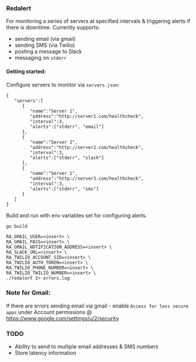 ### Redalert
For monitoring a series of servers at specified intervals & triggering alerts if there is downtime. Currently supports:
* sending email (via gmail)
* sending SMS (via Twilio)
* posting a message to Slack
* messaging on `stderr`

#### Getting started:
Configure servers to monitor via `servers.json`:
```
{
   "servers":[
      {
         "name":"Server 1",
         "address":"http://server1.com/healthcheck",
         "interval":3,
         "alerts":["stderr", "email"]
      },
      {
         "name":"Server 2",
         "address":"http://server2.com/healthcheck",
         "interval":3,
         "alerts":["stderr", "slack"]
      },
      {
         "name":"Server 1",
         "address":"http://server3.com/healthcheck",
         "interval":3,
         "alerts":["stderr", "sms"]
      }
   ]
}
```

Build and run with env variables set for configuring alerts.
```
go build

RA_GMAIL_USER=<insert> \
RA_GMAIL_PASS=<insert> \
RA_GMAIL_NOTIFICATION_ADDRESS=<insert> \
RA_SLACK_URL=<insert> \
RA_TWILIO_ACCOUNT_SID=<insert> \
RA_TWILIO_AUTH_TOKEN=<insert> \
RA_TWILIO_PHONE_NUMBER=<insert> \
RA_TWILIO_TWILIO_NUMBER=<insert> \
./redalert 2> errors.log
```

### Note for Gmail:
If there are errors sending email via gmail - enable `Access for less secure apps` under Account permissions @ https://www.google.com/settings/u/2/security

### TODO
* Ability to send to multiple email addresses & SMS numbers
* Store latency information
